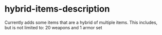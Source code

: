 # hybrid-items-description
Currently adds some items that are a hybrid of multiple items. This includes, but is not limited to: 20 weapons and 1 armor set
